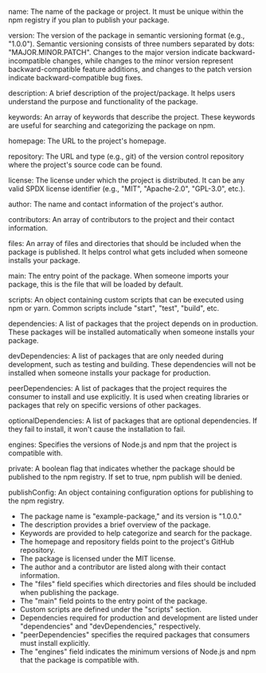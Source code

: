 name: The name of the package or project. It must be unique within the npm registry if you plan to publish your package.

version: The version of the package in semantic versioning format (e.g., "1.0.0"). Semantic versioning consists of three numbers separated by dots: "MAJOR.MINOR.PATCH". Changes to the major version indicate backward-incompatible changes, while changes to the minor version represent backward-compatible feature additions, and changes to the patch version indicate backward-compatible bug fixes.

description: A brief description of the project/package. It helps users understand the purpose and functionality of the package.

keywords: An array of keywords that describe the project. These keywords are useful for searching and categorizing the package on npm.

homepage: The URL to the project's homepage.

repository: The URL and type (e.g., git) of the version control repository where the project's source code can be found.

license: The license under which the project is distributed. It can be any valid SPDX license identifier (e.g., "MIT", "Apache-2.0", "GPL-3.0", etc.).

author: The name and contact information of the project's author.

contributors: An array of contributors to the project and their contact information.

files: An array of files and directories that should be included when the package is published. It helps control what gets included when someone installs your package.

main: The entry point of the package. When someone imports your package, this is the file that will be loaded by default.

scripts: An object containing custom scripts that can be executed using npm or yarn. Common scripts include "start", "test", "build", etc.

dependencies: A list of packages that the project depends on in production. These packages will be installed automatically when someone installs your package.

devDependencies: A list of packages that are only needed during development, such as testing and building. These dependencies will not be installed when someone installs your package for production.

peerDependencies: A list of packages that the project requires the consumer to install and use explicitly. It is used when creating libraries or packages that rely on specific versions of other packages.

optionalDependencies: A list of packages that are optional dependencies. If they fail to install, it won't cause the installation to fail.

engines: Specifies the versions of Node.js and npm that the project is compatible with.

private: A boolean flag that indicates whether the package should be published to the npm registry. If set to true, npm publish will be denied.

publishConfig: An object containing configuration options for publishing to the npm registry.



* The package name is "example-package," and its version is "1.0.0."
* The description provides a brief overview of the package.
* Keywords are provided to help categorize and search for the package.
* The homepage and repository fields point to the project's GitHub repository.
* The package is licensed under the MIT license.
* The author and a contributor are listed along with their contact information.
* The "files" field specifies which directories and files should be included when publishing the package.
* The "main" field points to the entry point of the package.
* Custom scripts are defined under the "scripts" section.
* Dependencies required for production and development are listed under "dependencies" and "devDependencies," respectively.
* "peerDependencies" specifies the required packages that consumers must install explicitly.
* The "engines" field indicates the minimum versions of Node.js and npm that the package is compatible with.
